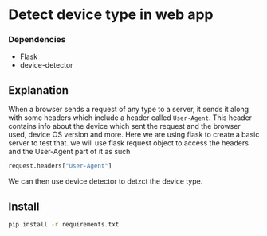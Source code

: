 
# Detect device type in web app

### Dependencies
 - Flask
 - device-detector

## Explanation
 When a browser sends a request of any type to a server, it sends it along with some headers which include a header called ```User-Agent```. This header contains info about the device which sent the request and the browser used, device OS version and more.
 Here we are using flask to create a basic server to test that. we will use flask request object to access the headers and the User-Agent part of it as such 
 ```python 
 request.headers["User-Agent"] 
 ```
 
 We can then use device detector to detzct the device type.
 
 ## Install
 
 ```bash 
 pip install -r requirements.txt 
 ```